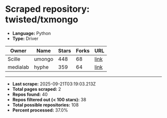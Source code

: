 # Scraped repository: twisted/txmongo
* **Language:** Python
* **Type:** Driver

| Owner | Name | Stars | Forks | URL |
|---|---|---|---|---|
| Scille | umongo | 448 | 68 | [link](https://github.com/Scille/umongo) |
| medialab | hyphe | 359 | 64 | [link](https://github.com/medialab/hyphe) |

---
* **Last scrape:** 2025-09-21T03:19:03.213Z
* **Total pages scraped:** 2
* **Repos found:** 40
* **Repos filtered out (< 100 stars):** 38
* **Total possible repositories:** 108
* **Percent processed:** 37.0%
